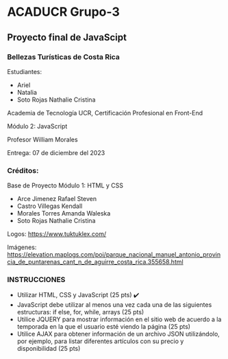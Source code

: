 # ACADUCR Grupo-3
## Proyecto final de JavaScipt
### Bellezas Turísticas de Costa Rica

Estudiantes:
* Ariel
* Natalia
* Soto Rojas Nathalie Cristina

Academia de Tecnología UCR, Certificación Profesional en Front-End

Módulo 2: JavaScript

Profesor William Morales

Entrega: 07 de diciembre del 2023

### Créditos:
Base de Proyecto Módulo 1: HTML y CSS
- Arce Jimenez Rafael Steven
- Castro Villegas Kendall
- Morales Torres Amanda Waleska
- Soto Rojas Nathalie Cristina

Logos:
https://www.tuktuklex.com/

Imágenes:
https://elevation.maplogs.com/poi/parque_nacional_manuel_antonio_provincia_de_puntarenas_cant_n_de_aguirre_costa_rica.355658.html

### INSTRUCCIONES
- Utilizar HTML, CSS y JavaScript (25 pts) ✔️
- JavaScript debe utilizar al menos una vez cada una de las siguientes estructuras: if else, for, while, arrays (25 pts)
- Utilice JQUERY para mostrar información en el sitio web de acuerdo a la temporada en la que el usuario esté viendo la página (25 pts)
- Utilice AJAX para obtener información de un archivo JSON utilizándolo, por ejemplo, para listar diferentes artículos con su precio y disponibilidad (25 pts)